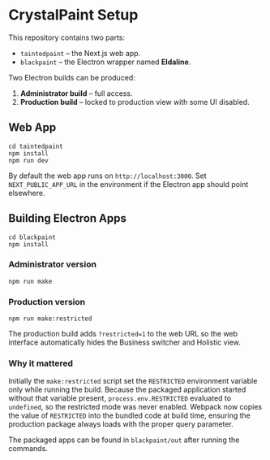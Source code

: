 # CrystalPaint Setup

This repository contains two parts:

- `taintedpaint` – the Next.js web app.
- `blackpaint` – the Electron wrapper named **Eldaline**.

Two Electron builds can be produced:

1. **Administrator build** – full access.
2. **Production build** – locked to production view with some UI disabled.

## Web App

```
cd taintedpaint
npm install
npm run dev
```

By default the web app runs on `http://localhost:3000`. Set `NEXT_PUBLIC_APP_URL` in the environment if the Electron app should point elsewhere.

## Building Electron Apps

```
cd blackpaint
npm install
```

### Administrator version

```
npm run make
```

### Production version

```
npm run make:restricted
```

The production build adds `?restricted=1` to the web URL so the web interface automatically hides the Business switcher and Holistic view.

### Why it mattered

Initially the `make:restricted` script set the `RESTRICTED` environment variable only while running the build. Because the packaged application started without that variable present, `process.env.RESTRICTED` evaluated to `undefined`, so the restricted mode was never enabled. Webpack now copies the value of `RESTRICTED` into the bundled code at build time, ensuring the production package always loads with the proper query parameter.

The packaged apps can be found in `blackpaint/out` after running the commands.
